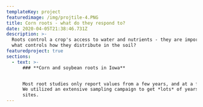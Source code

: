 ```yaml
---
templateKey: project
featuredimage: /img/projtile-4.PNG
title: Corn roots - what do they respond to?
date: 2020-04-05T21:38:46.731Z
description: >-
  Roots control a crop's access to water and nutrients - they are important! But
  what controls how they distribute in the soil? 
featuredproject: true
sections:
  - text: >-
      ### **Corn and soybean roots in Iowa**


      Most root studies only report values from a few years, and at a few sites.
      We utilized an extensive sampling campaign to get *lots* of years and
      sites.
---
```


